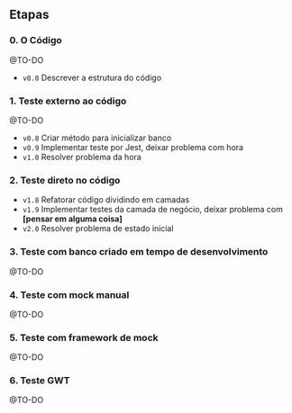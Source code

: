 ## Etapas

### 0. O Código
@TO-DO
- `v0.0` Descrever a estrutura do código

### 1. Teste externo ao código
@TO-DO
- `v0.8` Criar método para inicializar banco
- `v0.9` Implementar teste por Jest, deixar problema com hora
- `v1.0` Resolver problema da hora

### 2. Teste direto no código
- `v1.8` Refatorar código dividindo em camadas
- `v1.9` Implementar testes da camada de negócio, deixar problema com **[pensar em alguma coisa]**
- `v2.0` Resolver problema de estado inicial

### 3. Teste com banco criado em tempo de desenvolvimento
@TO-DO

### 4. Teste com mock manual
@TO-DO

### 5. Teste com framework de mock
@TO-DO

### 6. Teste GWT
@TO-DO